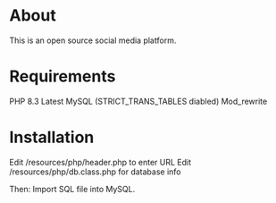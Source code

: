 # About

This is an open source social media platform.

# Requirements

PHP 8.3
Latest MySQL (STRICT_TRANS_TABLES diabled)
Mod_rewrite

# Installation

Edit /resources/php/header.php to enter URL 
Edit /resources/php/db.class.php for database info

Then:
Import SQL file into MySQL.

